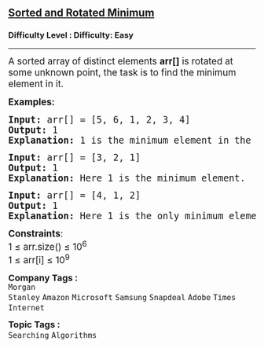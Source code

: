 <h2><a href="https://www.geeksforgeeks.org/problems/minimum-element-in-a-sorted-and-rotated-array3611/1">Sorted and Rotated Minimum</a></h2><h3>Difficulty Level : Difficulty: Easy</h3><hr><div class="problems_problem_content__Xm_eO"><p><span style="font-size: 18.6667px;">A sorted array<strong>&nbsp;</strong></span><span style="font-size: 18.6667px;">of distinct elements </span><strong style="font-size: 18.6667px;">arr[]</strong><span style="font-size: 18.6667px;">&nbsp;is rotated at some unknown point, the task is to find the minimum element in it.&nbsp;</span></p>
<p><span style="font-size: 14pt;"><strong>Examples:</strong></span></p>
<pre><span style="font-size: 14pt;"><strong>Input: </strong>arr[] = [5, 6, 1, 2, 3, 4]
<strong>Output: </strong>1
<strong>Explanation:</strong> 1 is the minimum element in the array.</span></pre>
<pre><span style="font-size: 14pt;"><strong>Input: </strong>arr[] = [3, 2, 1]
<strong>Output: </strong>1
<strong>Explanation:</strong> Here 1 is the minimum element.<br></span></pre>
<pre><span style="font-size: 14pt;"><strong>Input: </strong>arr[] = [4, 1, 2]
<strong>Output: </strong>1
<strong>Explanation:</strong> Here 1 is the only minimum element.</span></pre>
<p><span style="font-size: 14pt;"><strong>Constraints</strong>:<br>1 ≤ arr.size() ≤ 10<sup>6</sup><br>1 ≤ arr[i] ≤ 10<sup>9</sup></span></p></div><p><span style=font-size:18px><strong>Company Tags : </strong><br><code>Morgan Stanley</code>&nbsp;<code>Amazon</code>&nbsp;<code>Microsoft</code>&nbsp;<code>Samsung</code>&nbsp;<code>Snapdeal</code>&nbsp;<code>Adobe</code>&nbsp;<code>Times Internet</code>&nbsp;<br><p><span style=font-size:18px><strong>Topic Tags : </strong><br><code>Searching</code>&nbsp;<code>Algorithms</code>&nbsp;